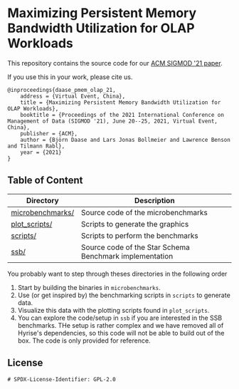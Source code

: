 # Maximizing Persistent Memory Bandwidth Utilization for OLAP Workloads

This repository contains the source code for our [ACM SIGMOD '21 paper](https://hpi.de/fileadmin/user_upload/fachgebiete/rabl/publications/2021/pmem_olap_sigmod_21.pdf).

If you use this in your work, please cite us.
```
@inproceedings{daase_pmem_olap_21,
    address = {Virtual Event, China},
    title = {Maximizing Persistent Memory Bandwidth Utilization for OLAP Workloads},
    booktitle = {Proceedings of the 2021 International Conference on Management of Data (SIGMOD '21), June 20--25, 2021, Virtual Event, China},
    publisher = {ACM},
    author = {Björn Daase and Lars Jonas Bollmeier and Lawrence Benson and Tilmann Rabl},
    year = {2021}
}
```


## Table of Content

Directory | Description
----------|------------
[microbenchmarks/](https://github.com/hpides/pmem-olap/tree/master/microbenchmarks) | Source code of the microbenchmarks
[plot_scripts/](https://github.com/hpides/pmem-olap/tree/master/plot_scripts) | Scripts to generate the graphics
[scripts/](https://github.com/hpides/pmem-olap/tree/master/scripts) | Scripts to perform the benchmarks
[ssb/](https://github.com/hpides/pmem-olap/tree/master/ssb) | Source code of the Star Schema Benchmark implementation

You probably want to step through theses directories in the following order

1. Start by building the binaries in `microbenchmarks`.
2. Use (or get inspired by) the benchmarking scripts in `scripts` to generate data.
3. Visualize this data with the plotting scripts found in `plot_scripts`.
4. You can explore the code/setup in `ssb` if you are interested in the SSB benchmarks. THe setup is rather complex and we have removed all of Hyrise's dependencies, so this code will not be able to build out of the box. The code is only provided for reference.


## License
```
# SPDX-License-Identifier: GPL-2.0
```
